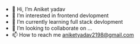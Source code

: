 - 👋 Hi, I’m Aniket yadav
- 👀 I’m interested in frontend devlopment
- 🌱 I’m currently learning full stack devlopment
- 💞️ I’m looking to collaborate on ...
- 📫 How to reach me aniketyadav2198@gmail.com

<!---
Aniketyadav9026/Aniketyadav9026 is a ✨ special ✨ repository because its `README.md` (this file) appears on your GitHub profile.
You can click the Preview link to take a look at your changes.
--->
